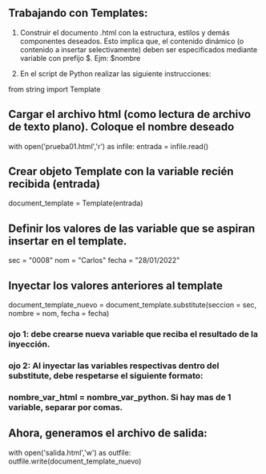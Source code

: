 ## Trabajando con Templates:

1) Construir el documento .html con la estructura, estilos y demás componentes deseados.
Esto implica que, el contenido dinámico (o contenido a insertar selectivamente) deben ser 
especificados mediante variable con prefijo $.  Ejm:   $nombre

2) En el script de Python realizar las siguiente instrucciones:

from string import Template

## Cargar el archivo html (como lectura de archivo de texto plano). Coloque el nombre deseado

with open('prueba01.html','r') as infile:
    entrada = infile.read()

## Crear objeto Template con la variable recién recibida (entrada)

document_template = Template(entrada)

## Definir los valores de las variable que se aspiran insertar en el template.
sec = "0008"
nom = "Carlos"
fecha = "28/01/2022"

## Inyectar los valores anteriores al template

document_template_nuevo = document_template.substitute(seccion = sec, nombre = nom, fecha = fecha)

### ojo 1: debe crearse nueva variable que reciba el resultado de la inyección.
### ojo 2: Al inyectar las variables respectivas dentro del substitute, debe respetarse el siguiente formato:
### nombre_var_html = nombre_var_python.  Si hay mas de 1 variable, separar por comas.

## Ahora, generamos el archivo de salida:

with open('salida.html','w') as outfile:
    outfile.write(document_template_nuevo)
